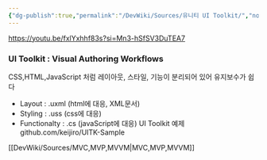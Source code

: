 ```yaml
---
{"dg-publish":true,"permalink":"/DevWiki/Sources/유니티 UI Toolkit/","noteIcon":"","created":"2024-09-17T17:48:33.000+09:00","updated":"2025-07-19T22:58:36.000+09:00"}
---
```


https://youtu.be/fxlYxhhf83s?si=Mn3-hSfSV3DuTEA7
### UI Toolkit : Visual Authoring Workflows
CSS,HTML,JavaScript 처럼 레이아웃, 스타일, 기능이 분리되어 있어 유지보수가 쉽다
* Layout : .uxml (html에 대응, XML문서)
* Styling : .uss (css에 대응)
* Functionalty : .cs (javaScript에 대응)
UI Toolkit 예제
github.com/keijiro/UITK-Sample

[[DevWiki/Sources/MVC,MVP,MVVM\|MVC,MVP,MVVM]]